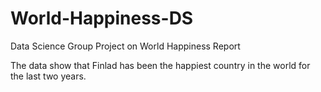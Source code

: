 # World-Happiness-DS
Data Science Group Project on World Happiness Report

The data show that Finlad has been the happiest country in the world for the last two years.
